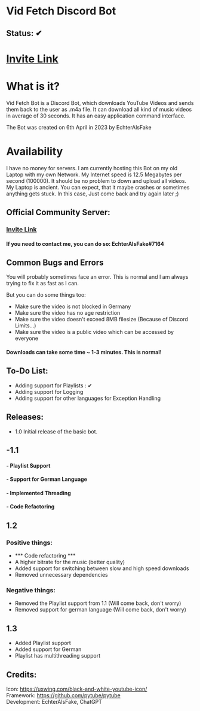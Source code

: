 # Vid Fetch Discord Bot
## Status: ✔

# [Invite Link](https://discord.com/oauth2/authorize?client_id=1093631510428516434&permissions=2147486720&scope=bot)

# What is it? 

Vid Fetch Bot is a Discord Bot, which downloads YouTube Videos and sends them back to the
user as .m4a file. It can download all kind of music videos in average of 30 seconds. It has an easy application command interface.

The Bot was created on 6th April in 2023 by EchterAlsFake

# Availability

I have no money for servers. I am currently hosting this Bot on my old Laptop with my own Network. My Internet speed is 12.5 Megabytes per second (100000). It should be no problem to down and upload all videos.
My Laptop is ancient. You can expect, that it maybe crashes or sometimes anything gets stuck. In this case, Just come back and try again later ;) 


## Official Community Server:

### [Invite Link](https://discord.gg/CFTNHxgXje)

#### If you need to contact me, you can do so: EchterAlsFake#7164

## Common Bugs and Errors

You will probably sometimes face an error. This is normal and I am always trying to fix it as fast as I can.

But you can do some things too:


- Make sure the video is not blocked in Germany
- Make sure the video has no age restriction
- Make sure the video doesn't exceed 8MB filesize  (Because of Discord Limits...)
- Make sure the video is a public video which can be accessed by everyone


#### Downloads can take some time  ~ 1-3 minutes.  This is normal! 


## To-Do List:

 - Adding support for Playlists : ✔
 - Adding support for Logging
 - Adding support for other languages for Exception Handling


## Releases:

- 1.0 Initial release of the basic bot. 

## -1.1

#### - Playlist Support
#### - Support for German Language
#### - Implemented Threading
#### - Code Refactoring

##  1.2
### Positive things:

- *** Code refactoring *** 
- A higher bitrate for the music (better quality)
- Added support for switching between slow and high speed downloads
- Removed unnecessary dependencies

### Negative things:

- Removed the Playlist support from 1.1 (Will come back, don't worry)
- Removed support for german language (Will come back, don't worry)

## 1.3

- Added Playlist support
- Added support for German
- Playlist has multithreading support

## Credits:

Icon: https://uxwing.com/black-and-white-youtube-icon/ <br>
Framework: https://github.com/pytube/pytube <br>
Development: EchterAlsFake, ChatGPT
